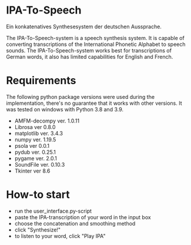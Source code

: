 # IPA-To-Speech
 Ein konkatenatives Synthesesystem der deutschen Aussprache.
 
 The IPA-To-Speech-system is a speech synthesis system. It is capable of converting transcriptions of the International Phonetic Alphabet to speech sounds. The IPA-To-Speech-system works best for transcriptions of German words, it also has limited capabilities for English and French.
 
 # Requirements
 The following python package versions were used during the implementation, there's no guarantee that it works with other versions. It was tested on windows with Python 3.8 and 3.9.
 * AMFM-decompy ver. 1.0.11
 * Librosa ver 0.8.0
 * matplotlib ver. 3.4.3
 * numpy ver. 1.19.5
 * psola ver 0.0.1
 * pydub ver. 0.25.1
 * pygame ver. 2.0.1
 * SoundFile ver. 0.10.3
 * Tkinter ver 8.6


# How-to start
* run the user_interface.py-script
* paste the IPA-transcription of your word in the input box
* choose the concatenation and smoothing method
* click "Synthesize!"
* to listen to your word, click "Play IPA"
